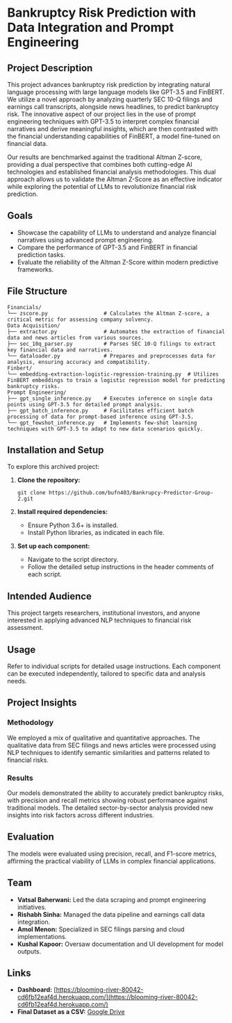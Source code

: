 # Bankruptcy Risk Prediction with Data Integration and Prompt Engineering

## Project Description
This project advances bankruptcy risk prediction by integrating natural language processing with large language models like GPT-3.5 and FinBERT. We utilize a novel approach by analyzing quarterly SEC 10-Q filings and earnings call transcripts, alongside news headlines, to predict bankruptcy risk. The innovative aspect of our project lies in the use of prompt engineering techniques with GPT-3.5 to interpret complex financial narratives and derive meaningful insights, which are then contrasted with the financial understanding capabilities of FinBERT, a model fine-tuned on financial data.

Our results are benchmarked against the traditional Altman Z-score, providing a dual perspective that combines both cutting-edge AI technologies and established financial analysis methodologies. This dual approach allows us to validate the Altman Z-Score as an effective indicator while exploring the potential of LLMs to revolutionize financial risk prediction.

## Goals
- Showcase the capability of LLMs to understand and analyze financial narratives using advanced prompt engineering.
- Compare the performance of GPT-3.5 and FinBERT in financial prediction tasks.
- Evaluate the reliability of the Altman Z-Score within modern predictive frameworks.

## File Structure
```
Financials/
└── zscore.py                  # Calculates the Altman Z-score, a critical metric for assessing company solvency.
Data Acquisition/
├── extractor.py               # Automates the extraction of financial data and news articles from various sources.
├── sec_10q_parser.py          # Parses SEC 10-Q filings to extract key financial data and narratives.
└── dataloader.py              # Prepares and preprocesses data for analysis, ensuring accuracy and compatibility.
Finbert/
└── embedding-extraction-logistic-regression-training.py  # Utilizes FinBERT embeddings to train a logistic regression model for predicting bankruptcy risks.
Prompt Engineering/
├── gpt_single_inference.py    # Executes inference on single data points using GPT-3.5 for detailed prompt analysis.
├── gpt_batch_inference.py     # Facilitates efficient batch processing of data for prompt-based inference using GPT-3.5.
└── gpt_fewshot_inference.py   # Implements few-shot learning techniques with GPT-3.5 to adapt to new data scenarios quickly.
```

## Installation and Setup
To explore this archived project:
1. **Clone the repository:**
   ```
   git clone https://github.com/bufn403/Bankrupcy-Predictor-Group-2.git
   ```
2. **Install required dependencies:**
   - Ensure Python 3.6+ is installed.
   - Install Python libraries, as indicated in each file. 
     
3. **Set up each component:**
   - Navigate to the script directory.
   - Follow the detailed setup instructions in the header comments of each script.

## Intended Audience
This project targets researchers, institutional investors, and anyone interested in applying advanced NLP techniques to financial risk assessment.

## Usage
Refer to individual scripts for detailed usage instructions. Each component can be executed independently, tailored to specific data and analysis needs.

## Project Insights
### Methodology
We employed a mix of qualitative and quantitative approaches. The qualitative data from SEC filings and news articles were processed using NLP techniques to identify semantic similarities and patterns related to financial risks.

### Results
Our models demonstrated the ability to accurately predict bankruptcy risks, with precision and recall metrics showing robust performance against traditional models. The detailed sector-by-sector analysis provided new insights into risk factors across different industries.

## Evaluation
The models were evaluated using precision, recall, and F1-score metrics, affirming the practical viability of LLMs in complex financial applications.

## Team
- **Vatsal Baherwani:** Led the data scraping and prompt engineering initiatives.
- **Rishabh Sinha:** Managed the data pipeline and earnings call data integration.
- **Amol Menon:** Specialized in SEC filings parsing and cloud implementations.
- **Kushal Kapoor:** Oversaw documentation and UI development for model outputs.

## Links
- **Dashboard:** [https://blooming-river-80042-cd6fb12eaf4d.herokuapp.com/](https://blooming-river-80042-cd6fb12eaf4d.herokuapp.com/)
- **Final Dataset as a CSV:** [Google Drive](https://drive.google.com/file/d/1UjToxyC71yFfZUb1-liqyIG86VwEZOD_/view)
